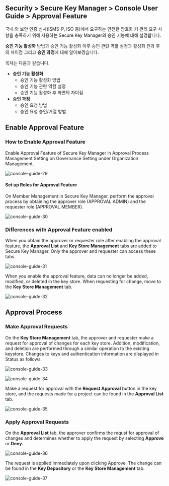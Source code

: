 ## Security > Secure Key Manager > Console User Guide > Approval Feature

국내·외 보안 인증 심사(ISMS-P, ISO 등)에서 요구하는 안전한 암호화 키 관리 요구 사항을 충족하기 위해 사용하는 Secure Key Manager의 승인 기능에 대해 설명합니다.

**승인 기능 활성화** 방법과 승인 기능 활성화 이후 승인 관련 역할 설정과 활성화 전과 후의 차이점 그리고 **승인 과정**에 대해 알아보겠습니다.

목차는 다음과 같습니다.

- **승인 기능 활성화**
  - 승인 기능 활성화 방법
  - 승인 기능 관련 역할 설정
  - 승인 기능 활성화 후 화면의 차이점
- **승인 과정**
  - 승인 요청 방법
  - 승인 요청 승인/거절 방법

## Enable Approval Feature

### How to Enable Approval Feature
Enable Approval Feature of Secure Key Manager in Approval Process Management Setting on Governance Setting under Organization Management.

![console-guide-29](http://static.toastoven.net/prod_kms/2023-03-28-en/console-guide-29.png)

#### Set up Roles for Approval Feature
On Member Management in Secure Key Manager, perform the approval process by obtaining the approver role (APPROVAL ADMIN) and the requester role (APPROVAL MEMBER).

![console-guide-30](http://static.toastoven.net/prod_kms/2023-03-28-en/console-guide-30.png)

### Differences with Approval Feature enabled
When you obtain the approver or requester role after enabling the approval feature, the **Approval List** and **Key Store Management** tabs are added to Secure Key Manager. Only the approver and requester can access these tabs.

![console-guide-31](http://static.toastoven.net/prod_kms/2023-03-28-en/console-guide-31.png)

When you enable the approval feature, data can no longer be added, modified, or deleted in the key store. When requesting for change, move to the **Key Store Management** tab.

![console-guide-32](http://static.toastoven.net/prod_kms/2023-03-28-en/console-guide-32.png)

## Approval Process

### Make Approval Requests
On the **Key Store Management** tab, the approver and requester make a request for approval of changes for each key store. Addition, modification, and deletion are performed through a similar operation to the existing keystore. Changes to keys and authentication information are displayed in Status as follows.

![console-guide-33](http://static.toastoven.net/prod_kms/2023-03-28-en/console-guide-33.png)

![console-guide-34](http://static.toastoven.net/prod_kms/2023-03-28-en/console-guide-34.png)

Make a request for approval with the **Request Approval** button in the key store, and the requests made for a project can be found in the **Approval List** tab.

![console-guide-35](http://static.toastoven.net/prod_kms/2023-03-28-en/console-guide-35.png)

### Apply Approval Requests
On the  **Approval List** tab, the approver confirms the requst for approval of changes and determines whether to apply the request by selecting **Approve** or **Deny**.

![console-guide-36](http://static.toastoven.net/prod_kms/2023-03-28-en/console-guide-36.png)

The request is applied immediately upon clicking Approve. The change can be found in the **Key Depository** or the **Key Store Management** tab.

![console-guide-37](http://static.toastoven.net/prod_kms/2023-03-28-en/console-guide-37.png)
